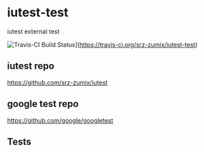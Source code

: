 # iutest-test
iutest external test

![Travis-CI Build Status](https://travis-ci.org/srz-zumix/iutest-test.svg?branch=master)](https://travis-ci.org/srz-zumix/iutest-test)

## iutest repo

https://github.com/srz-zumix/iutest

## google test repo

https://github.com/google/googletest


## Tests

